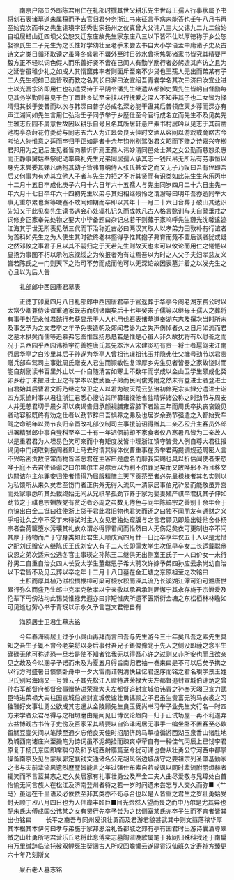 <!-- { "loadSidebar": true } -->
　　南京户部员外郎陈君用仁在礼部时撰其世父耕乐先生世母王孺人行事状属予书将刻石表诸墓道未属稿而予去官归君分务浙江书来征言予病未能答也壬午八月书再至始克次而书之先生讳瑛字廷秀世家扬州之仪真曾大父讳八三大父讳九二九二翁始自祖居蜡山迁四坝父公恕又迁东庄故先生家东庄八三以下皆不仕以厚徳称于乡公恕娶徐氏生二子先生为之长性好学幼壮至老手未尝去书自大小学语孟中庸诸子史及古诗文之类日循环取读之虽隆冬盛暑不辍外至时日砂水曾扬焦郭诸家书皆究其精要严毅方正不轻以词色假人而乐善好贤不啻在已闻人有勤学励行者必躬造其庐访之且为之延誉虽稚少礼之如成人其惰窳弗率者则面斥至亲不少贷也王孺人无出而弟某有子二人先生视如已出皆取而教之名其长曰澥曰汝宜绍吾青囊学名其次曰济曰汝宜业进士以光吾宗济即用仁也初遣受诗于平阴令潘先生继遣从都御史黄先生皆躬自督励每见其务学勤则喜见于色丁酉赴乡试至亲挟以行抚爱之深人不知非其子也二女皆为择壻归其长于姜普而以次与韩深曰普学必成名深必能干蛊其后普领应天乡荐而深亦有声江湖间如先生言用仁弘治壬子同予举于乡歴仕至今官行成名立而先生不及见矣先生雅志丘园不屑意世故因以耕乐自号且名其所居轩悬严素书村居吟以见志于其前凿池构亭杂莳花竹菱荷与同志五六人为江皋会良天佳时文酒从容间以游戏或啇略古今考论人物惟意之适而卒归于正如是者十余年钧州别驾张君文昭而下赠之诗嘉兴守栁君邦用为之记后生见者皆向慕忻忻焉王孺人讳妙清同邑处士某之女公勤而慈恕柔惠而正静事舅姑奉祭祀动率典礼先生兄弟同居孺人承其志一钱尺帛无所私有劳事恒以身先未尝委其娣凡两抱其幼子皆弗育纳侍人张氏甚爱之而又无子乃叹曰吾有侄即吾后又何事为有劝其立他人子者与先生力拒之不听其贤而有识类如此先生生永乐丙申十二月十五日卒成化庚子六月十六日年六十五孺人与先生同岁四月二十六日生先一年六月十七日卒年六十四初先生以弟与其妇相继殁怜之谓澥等曰明年吾亦逝同举大事无重尔累也澥等哽塞不敢闻如期而卒即以其年十一月二十六日合葬于破山其达识先知又于此见矣先生读书遇会心处辄札记久而成帙凡古人格言懿训与夫自警垂戒之词修身正家奉先处物之要大小毕备题曰杂记总若干则藏于家呜呼先生薶光沈馨逺迹江海其于世无所表见然三代而下治称近古必曰两汉其取人以孝弟力田敦朴有行谊者为首科如先生之为人使生其时欲终老林壑得乎惟其抱子弗育而竟不置后谈者犹或疑之然邓攸之事君子且以其不嗣归之于天若先生则故天也未可以攸论而用仁之惓惓以显扬为事图不朽以示勿忘视绥之为攸报者殆有过焉吾以为时之人父子夫妇孝慈友义皆若陈氏之一门则天下之治可不劳而成而他可以无深论故因表墓并着之以发先生之心且以为后人告

　　礼部郎中西园唐君墓表

　　正徳丁卯夏四月八日礼部郎中西园唐君卒于官返葬于华亭今阁老湖东费公时以太常少卿兼侍读谊重通家既志而刻诸幽矣后十七年癸未子儒等以继母王孺人之葬将有事于封茔永惟君懿行弗获显示于人人也用伐石表诸墓道奉湖东志及撰次当时所未及事乞予为之文君卒之年予免丧造朝及郊闻君讣为之失声伤悼者久之日月如流而君之墓木拱矣而儒等追慕弗忘图惟显扬恳恳若是惟是心虽人非久故犹将有以慰荅之而况于吾西园乎西园讳祯字符善姓唐氏其先本汴人宋建炎初有贵一将士者扈驾来江南侨居华亭之白沙里其后子孙遂为华亭人曾祖讳璟祖讳玉并隐弗仕父墉号劲节以君贵赠兵部车驾司主事妣周氏赠安人君生而颕敏性复淳厚乡先生见者皆器之家故饶财而能自刻励读书百里外止以一仆自随清苦如寒士不数年而学成以金山卫学生领成化癸卯乡荐丁未擢进士卫之有学本以教武臣子弟而民间俊秀附之然未有登进士者登进士自君始其后曹君文蔚乃继之故卫之人以君为破天荒云弘治初修宪宗实録分遣进士诣四方采摭时事以君往浙江君悉心搜访其所纂辑视他省独精详诸公称之时劲节与周安人并无恙君切于晨夕即以疾谒告归承颜视膳雍容膝下者踰三年而周氏卒执丧哀毁见者动容服既终有劝之仕者以劲节辞曰吾惧养之弗及也居岁余劲节强遣之入都始受车驾之命明年以劲节丧归辛酉改礼部仪制司主事援前诏得赠其二亲乙丒升主客员外郎进署精膳郎中事自登科至卒二十有一年迟佪前却不家食者仅八寒暑凡皆为二亲故人以是重君君为人坦易色笑可亲而中有矩度发皆中理浙江镇守皆贵人例自尊大君往报谒见中门闭取刺授阍者即上马去时谓其得体仪曹重事在贡举君两提调规范周密人言不兴哈密贡数倍常而物皆滥恶君在主客曰是虚名而靡我实赐也具以折估闻使者来愬哗于庭不去君使译谕之曰尔欺尔主易尔贡以为利不尔罪足矣而又敢哗邪不听且移文边闗诘尔主尔罪安归使者情得乃屈服精膳主天下贡茶至者必先呈様様者其名实则以为私馈所从来久矣君至饬门者正供外无得入流风一清家居事伯兄祚爱而能敬虽异宫而处家事悉听其处裁终始无间从兄祺早孤劲节养于家为娶妻殖产祺卒君抚其子伸如劲节之于祺也宗婣族党有贫乏者必周之虽数无倦色与同年陈镐宗之善别十余年会于京镐出白金二铤曰往使浙上贷于君此君旧物也君笑而还之曰独不闻朋友有通财之义乎相让久之卒不受丁未待试时主人女见君独处窥牖与之言君顾见即趋出徙他舍仆杨宗者尝荷箧堕水污壊其礼衣众谓必得罪君闻而怡然曰人无伤足矣衣可更制也卒不问其厚于待物而严于守身类如此君生天顺戊寅四月廿一日比卒享年仅五十人以是尤惜之配刘氏赠安人继陈氏王氏刘安人有子二人长即儒太学生次侃早卒女二长适戴聪叅议恩之弟次适宋公选冬官主事瑛之孙陈王二继俱无出侧室王氏子一人曰价女一未行孙男二自重自治女四人长受太学生董继恩子希大聘次许嫁予弟四孙应云余尚幼自治以下君皆不及见云葬以卒之年十二月十八日墓在金汇塘之东原祖茔之次铭曰
　　土积而厚其植乃滋松槚楩樟可梁可榱水积而深其流乃长溪湖江潭可沿可湘唐世累行弥久而盛乃生郎中克孝克敬孝以宁亲敬以承君承则匪懈宁其永存施于宗婣爰及伦辈下丐傍沾均此锡类惟禄弗遐亦曰非短惟庆所遗不匮斯衍金塘之东松栢林林瞻如可见逝也劳心书于青珉以示永久予言岂文君徳自有

　　海鸥居士卫君生墓志铭

　　今年春海鸥居士过予小呉山再拜而言曰吾与先生游今三十年矣凡吾之素先生具知之吾生子辄不育今老矣将以身后事付吾兄子鋹俾豫兆于先人之侧没即薶之念平生碌碌无他可称述恐一旦若是使不知者铭我无以得吾心许之过则又非所安也而且欲亲见之故及今以溷子予诺而未及为夏五月得旨南归君袖一巻来曰是不可以后矣予携之以行方时盛暑日愦愦卧舟中一夕大雷雨诘朝清快且忆君遂序而铭之君名瓉字景玉姓卫氏别号海鸥又一号懒云子其先松江人赠特进荣禄大夫左都督追封宣城伯讳炳之曾孙右军都督府都督佥事赠特进荣禄大夫左都督追封宣城伯讳青之孙奉天翊卫宣力武臣特进荣禄大夫柱国宣城伯追封宣城侯谧壮勇讳颕之子君虽生贵富无狗马衣裘之习独雅好文事壮勇公欲成其志遣从金陵顾先生良玉受尚书习举子业先生文行名一时四方来学者众君尽得与之相切磨由是闻见日博议论趋向一归于正试场屋一再不利遂弃去益博观古书传子史傍及百家采其精要以自饰泽闲居无事手一编坐卧不置客至必欵留觞豆壶矢间以笔牍至通夕忘倦良天佳时招朋侪跨马挈榼徧游西湖玉泉香山诸胜地及城西南诸庄兴至操笔为诗词虽不泥绳捡而疎爽卓荦自有一种佳气丙辰上已饯李君原复于杨氏东园即席聨句及和予城西射鴈篇至今犹可诵也尝从壮勇公守河西中都掌操备南京及见岳蒙泉郭定襄钱文通诸名公羌胡风俗边城战守之要祖宗列圣肇基勤家之书与夫前辈流风遗烈歴歴皆能言之年过强仕布素自若或讽以同时辈流附丽烜赫者辄笑而不言葢其志之定久矣居家有礼事壮勇公及严金二夫人曲尽爱敬与兄璋处白首怡愉无间言族人在松江及济南登州者待之若一岁时问遗未尝忘与人交久而弥■〈艹马〉虽远在千里语及必依依至非其类亦不茍与合也以是人皆重之君生之岁壮勇始受封天顺丁丒八月四日也为人伟岸丰颐巨■目光煜然人望而畏之而中乃尔是尤其异也配朱氏太傅成国公讳某之女有贤行先卒予尝为之铭侧室某氏亦卒子生而不育者皆其出也铭曰
　　长平之裔吾与同州爰识壮勇而及君游君貌甚武其中则文翦落秾华厚其本根其本伊何曰孝与弟施于家邦恩洽礼备都城之郊有亭有园君时出游诗囊酒尊翠微之山壮勇所宅君营乐丘老将此息傅奕志墓陶潜晩歌属笔于我同归殊科我还于南扁舟万里缄辞临流托彼双鲤死生契阔古人所叹回瞻懒云遂隔霄汉仙班久定寿祉方臻更六十年乃刻斯文

　　泉石老人墓志铭

